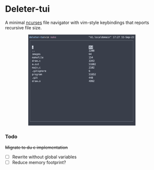 # Deleter-tui

A minimal [ncurses](https://invisible-island.net/ncurses/announce.html) file navigator with
vim-style keybindings that reports recursive file size.

<p align="center">
<img src="images/preview.png" width="70%">
</p>

### Todo

~~Migrate to du c implementation~~

- [ ] Rewrite without global variables
- [ ] Reduce memory footprint?
